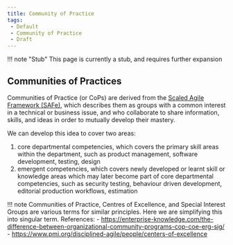 ```yaml
---
title: Community of Practice
tags: 
 - Default
 - Community of Practice
 - Draft
---
```


!!! note "Stub"
    This page is currently a stub, and requires further expansion

## Communities of Practices

Communities of Practice (or CoPs) are derived from the [Scaled Agile Framework (SAFe)](https://scaledagileframework.com/communities-of-practice/), which describes them as groups with a common interest in a technical or business issue, and who collaborate to share information, skills, and ideas in order to mutually develop their mastery.

We can develop this idea to cover two areas:

1. core departmental competencies, which covers the primary skill areas within the department, such as product management, software development, testing, design
2. emergent competencies, which covers newly developed or learnt skill or knowledge areas which may later become part of core departmental competencies, such as security testing, behaviour driven development, editorial production workflows, estimation

!!! note 
    Communities of Practice, Centres of Excellence, and Special Interest Groups are various terms for similar principles. Here we are simplifying this into singular term. 
    References: 
       - https://enterprise-knowledge.com/the-difference-between-organizational-community-programs-cop-coe-erg-sig/
       - https://www.pmi.org/disciplined-agile/people/centers-of-excellence